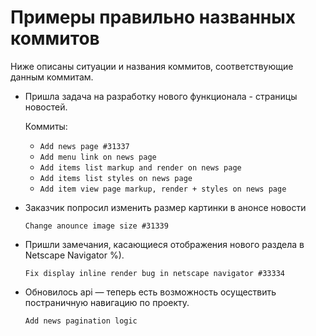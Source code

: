 # Примеры правильно названных коммитов

Ниже описаны ситуации и названия коммитов, соответствующие данным коммитам.

* Пришла задача на разработку нового функционала - страницы новостей.  

  Коммиты:
  + `Add news page #31337`
  + `Add menu link on news page`
  + `Add items list markup and render on news page`
  + `Add items list styles on news page`
  + `Add item view page markup, render + styles on news page`
  
* Заказчик попросил изменить размер картинки в анонсе новости

  `Change anounce image size #31339`
    
* Пришли замечания, касающиеся отображения нового раздела в Netscape Navigator 
%).

  `Fix display inline render bug in netscape navigator #33334`

* Обновилось api — теперь есть возможность осуществить постраничную навигацию 
по проекту.

  `Add news pagination logic`
